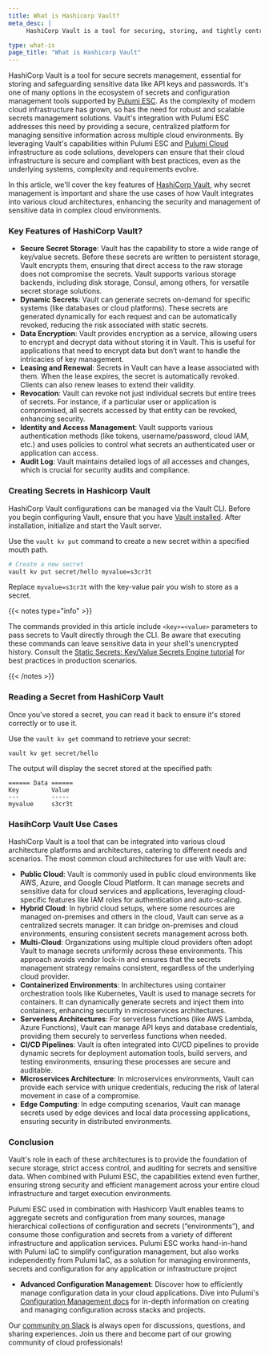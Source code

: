 ```yaml
---
title: What is Hashicorp Vault?
meta_desc: |
     HashiCorp Vault is a tool for securing, storing, and tightly controlling access to tokens, passwords, certificates, and encryption keys.

type: what-is
page_title: "What is Hashicorp Vault"
---
```


HashiCorp Vault is a tool for secure secrets management, essential for storing and safeguarding sensitive data like API keys and passwords. It's one of many options in the ecosystem of secrets and configuration management tools supported by [Pulumi ESC](https://www.pulumi.com/product/esc/). As the complexity of modern cloud infrastructure has grown, so has the need for robust and scalable secrets management solutions. Vault's integration with Pulumi ESC addresses this need by providing a secure, centralized platform for managing sensitive information across multiple cloud environments. By leveraging Vault's capabilities within Pulumi ESC and [Pulumi Cloud](https://www.pulumi.com/product/pulumi-cloud/) infrastructure as code solutions, developers can ensure that their cloud infrastructure is secure and compliant with best practices, even as the underlying systems, complexity and requirements evolve.

In this article, we'll cover the key features of [HashiCorp Vault](https://www.hashicorp.com/products/vault), why secret management is important and share the use cases of how Vault integrates into various cloud architectures, enhancing the security and management of sensitive data in complex cloud environments.

### Key Features of HashiCorp Vault?

- **Secure Secret Storage**: Vault has the capability to store a wide range of key/value secrets. Before these secrets are written to persistent storage, Vault encrypts them, ensuring that direct access to the raw storage does not compromise the secrets. Vault supports various storage backends, including disk storage, Consul, among others, for versatile secret storage solutions.
- **Dynamic Secrets**: Vault can generate secrets on-demand for specific systems (like databases or cloud platforms). These secrets are generated dynamically for each request and can be automatically revoked, reducing the risk associated with static secrets.
- **Data Encryption**: Vault provides encryption as a service, allowing users to encrypt and decrypt data without storing it in Vault. This is useful for applications that need to encrypt data but don’t want to handle the intricacies of key management.
- **Leasing and Renewal**: Secrets in Vault can have a lease associated with them. When the lease expires, the secret is automatically revoked. Clients can also renew leases to extend their validity.
- **Revocation**: Vault can revoke not just individual secrets but entire trees of secrets. For instance, if a particular user or application is compromised, all secrets accessed by that entity can be revoked, enhancing security.
- **Identity and Access Management**: Vault supports various authentication methods (like tokens, username/password, cloud IAM, etc.) and uses policies to control what secrets an authenticated user or application can access.
- **Audit Log**: Vault maintains detailed logs of all accesses and changes, which is crucial for security audits and compliance.

### Creating Secrets in Hashicorp Vault

HashiCorp Vault configurations can be managed via the Vault CLI. Before you begin configuring Vault, ensure that you have [Vault installed](https://www.vaultproject.io/downloads). After installation, initialize and start the Vault server.

Use the `vault kv put` command to create a new secret within a specified mouth path.

```bash
# Create a new secret
vault kv put secret/hello myvalue=s3cr3t
```

Replace `myvalue=s3cr3t` with the key-value pair you wish to store as a secret.

{{< notes type="info" >}}

The commands provided in this article include `<key>=<value>` parameters to pass secrets to Vault directly through the CLI. Be aware that executing these commands can leave sensitive data in your shell's unencrypted history. Consult the [Static Secrets: Key/Value Secrets Engine tutorial](https://www.vaultproject.io/docs/secrets/kv/kv-v2) for best practices in production scenarios.

{{< /notes >}}

### Reading a Secret from HashiCorp Vault

Once you've stored a secret, you can read it back to ensure it's stored correctly or to use it.

Use the `vault kv get` command to retrieve your secret:

```shell
vault kv get secret/hello
```

The output will display the secret stored at the specified path:

```plaintext
====== Data ======
Key         Value
---         -----
myvalue     s3cr3t
```

### HasihCorp Vault Use Cases

HashiCorp Vault is a tool that can be integrated into various cloud architecture platforms and architectures, catering to different needs and scenarios. The most common cloud architectures for use with Vault are:

- **Public Cloud**: Vault is commonly used in public cloud environments like AWS, Azure, and Google Cloud Platform. It can manage secrets and sensitive data for cloud services and applications, leveraging cloud-specific features like IAM roles for authentication and auto-scaling.
- **Hybrid Cloud**: In hybrid cloud setups, where some resources are managed on-premises and others in the cloud, Vault can serve as a centralized secrets manager. It can bridge on-premises and cloud environments, ensuring consistent secrets management across both.
- **Multi-Cloud**: Organizations using multiple cloud providers often adopt Vault to manage secrets uniformly across these environments. This approach avoids vendor lock-in and ensures that the secrets management strategy remains consistent, regardless of the underlying cloud provider.
- **Containerized Environments**: In architectures using container orchestration tools like Kubernetes, Vault is used to manage secrets for containers. It can dynamically generate secrets and inject them into containers, enhancing security in microservices architectures.
- **Serverless Architectures**: For serverless functions (like AWS Lambda, Azure Functions), Vault can manage API keys and database credentials, providing them securely to serverless functions when needed.
- **CI/CD Pipelines**: Vault is often integrated into CI/CD pipelines to provide dynamic secrets for deployment automation tools, build servers, and testing environments, ensuring these processes are secure and auditable.
- **Microservices Architecture**: In microservices environments, Vault can provide each service with unique credentials, reducing the risk of lateral movement in case of a compromise.
- **Edge Computing**: In edge computing scenarios, Vault can manage secrets used by edge devices and local data processing applications, ensuring security in distributed environments.

### Conclusion

Vault's role in each of these architectures is to provide the foundation of secure storage, strict access control, and auditing for secrets and sensitive data. When combined with Pulumi ESC, the capabilities extend even further, ensuring strong security and efficient management across your entire cloud infrastructure and target execution environments.

Pulumi ESC used in combination with Hashicorp Vault enables teams to aggregate secrets and configuration from many sources, manage hierarchical collections of configuration and secrets (“environments”), and consume those configuration and secrets from a variety of different infrastructure and application services. Pulumi ESC works hand-in-hand with Pulumi IaC to simplify configuration management, but also works independently from Pulumi IaC, as a solution for managing environments, secrets and configuration for any application or infrastructure project

- **Advanced Configuration Management**: Discover how to efficiently manage configuration data in your cloud applications. Dive into Pulumi's [Configuration Management docs](/docs/concepts/config/) for in-depth information on creating and managing configuration across stacks and projects.

Our [community on Slack](https://slack.pulumi.com/) is always open for discussions, questions, and sharing experiences. Join us there and become part of our growing community of cloud professionals!
